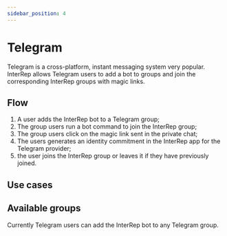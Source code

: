 ```yaml
---
sidebar_position: 4
---
```


# Telegram

Telegram is a cross-platform, instant messaging system very popular. InterRep allows Telegram users to add a bot to groups and join the corresponding InterRep groups with magic links.

## Flow

1. A user adds the InterRep bot to a Telegram group;
2. The group users run a bot command to join the InterRep group;
3. The group users click on the magic link sent in the private chat;
4. The users generates an identity commitment in the InterRep app for the Telegram provider;
5. the user joins the InterRep group or leaves it if they have previously joined.

## Use cases

## Available groups

Currently Telegram users can add the InterRep bot to any Telegram group.
